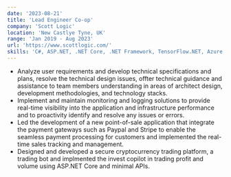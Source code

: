 ```yaml
---
date: '2023-08-21'
title: 'Lead Engineer Co-op'
company: 'Scott Logic'
location: 'New Castlye Tyne, UK'
range: 'Jan 2019 - Aug 2023'
url: 'https://www.scottlogic.com/'
skills: 'C#, ASP.NET, .NET Core, .NET Framework, TensorFlow.NET, Azure, SQL, JavaSript(ES6+), Angular(7+)'
---
```


- Analyze user requirements and develop technical specifications and plans, resolve the technical design issues, offter technical guidance and assistance to team members understanding in areas of architect design, development methodologies, and technology stacks.
- Implement and maintain monitoring and logging solutions to provide real-time visibility into the application and infrastructure performance and to proactivity identify and resolve any issues or errors.
- Led the development of a new point-of-sale application that integrate the payment gateways such as Paypal and Stripe to enable the seamless payment processing for customers and implemented the real-time sales tracking and management.
- Designed and developed a secure cryptocurrency trading platform, a trading bot and implmented the invest copilot in trading profit and volume using ASP.NET Core and minimal APIs.
